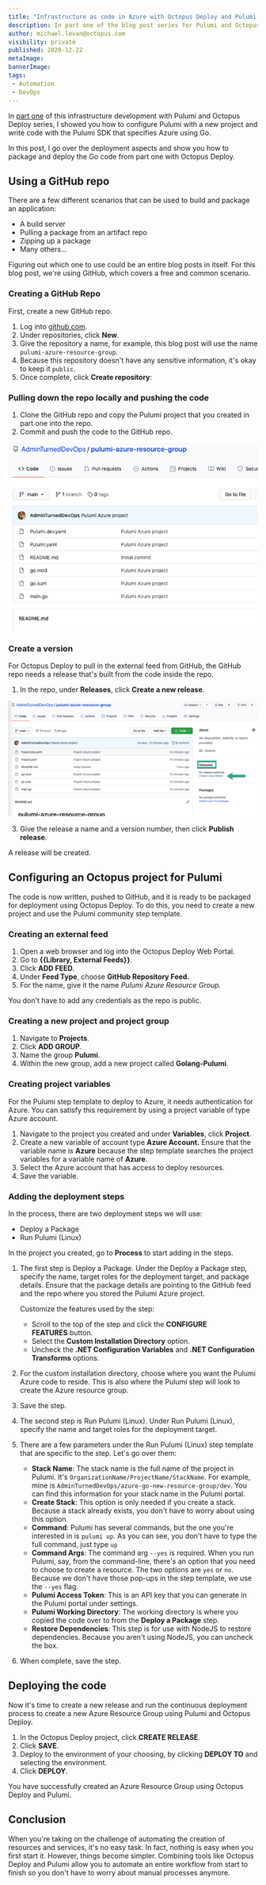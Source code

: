 ```yaml
---
title: "Infrastructure as code in Azure with Octopus Deploy and Pulumi: Part two"
description: In part one of the blog post series for Pulumi and Octopus Deploy, you learned how to configure Pulumi. In this post, you learn how to tie it together with Octopus Deploy.
author: michael.levan@octopus.com
visibility: private
published: 2020-12-22 
metaImage: 
bannerImage: 
tags:
 - Automation
 - DevOps
---
```


In [part one](/blog/2020-12/infrastructure-development-in-azure-with-octopus-deploy-and-pulumi-part-1/index.md) of this infrastructure development with Pulumi and Octopus Deploy series, I showed you how to configure Pulumi with a new project and write code with the Pulumi SDK that specifies Azure using Go.

In this post, I go over the deployment aspects and show you how to package and deploy the Go code from part one with Octopus Deploy.

## Using a GitHub repo

There are a few different scenarios that can be used to build and package an application:

- A build server
- Pulling a package from an artifact repo
- Zipping up a package
- Many others...

Figuring out which one to use could be an entire blog posts in itself. For this blog post, we're using GitHub, which covers a free and common scenario.

### Creating a GitHub Repo

First, create a new GitHub repo.

1. Log into [github.com](https://www.github.com).
2. Under repositories, click **New**.
3. Give the repository a name, for example, this blog post will use the name `pulumi-azure-resource-group`.
4. Because this repository doesn't have any sensitive information, it's okay to keep it `public`.
5. Once complete, click **Create repository**:

### Pulling down the repo locally and pushing the code

1. Clone the GitHub repo and copy the Pulumi project that you created in part one into the repo.
2. Commit and push the code to the GitHub repo.

![](images/2.png)

### Create a version

For Octopus Deploy to pull in the external feed from GitHub, the GitHub repo needs a release that's built from the code inside the repo.

1. In the repo, under **Releases**, click **Create a new release**. 

![](images/3.png)

3. Give the release a name and a version number, then click **Publish release**.

A release will be created.

## Configuring an Octopus project for Pulumi

The code is now written, pushed to GitHub, and it is ready to be packaged for deployment using Octopus Deploy. To do this, you need to create a new project and use the Pulumi community step template.

### Creating an external feed

1. Open a web browser and log into the Octopus Deploy Web Portal.
2. Go to **{{Library, External Feeds}}**.
3. Click **ADD FEED**.
4. Under **Feed Type**, choose **GitHub Repository Feed.**
5. For the name, give it the name *Pulumi Azure Resource Group.*

You don't have to add any credentials as the repo is public.

### Creating a new project and project group

1. Navigate to **Projects**.
2. Click **ADD GROUP**.
3. Name the group **Pulumi**.
4. Within the new group, add a new project called **Golang-Pulumi**.

### Creating project variables

For the Pulumi step template to deploy to Azure, it needs authentication for Azure. You can satisfy this requirement by using a project variable of type Azure account.

1. Navigate to the project you created and under **Variables**, click **Project**.
2. Create a new variable of account type **Azure Account.** Ensure that the variable name is **Azure** because the step template searches the project variables for a variable name of **Azure**.
3. Select the Azure account that has access to deploy resources.
4. Save the variable.

### Adding the deployment steps

In the process, there are two deployment steps we will use:

- Deploy a Package
- Run Pulumi (Linux)

In the project you created, go to **Process** to start adding in the steps.

1. The first step is Deploy a Package. Under the Deploy a Package step, specify the name, target roles for the deployment target, and package details. Ensure that the package details are pointing to the GitHub feed and the repo where you stored the Pulumi Azure project.

	Customize the features used by the step:

	- Scroll to the top of the step and click the **CONFIGURE FEATURES** button.
	- Select the **Custom Installation Directory** option.
	- Uncheck the **.NET Configuration Variables** and **.NET Configuration Transforms** options.

2. For the custom installation directory, choose where you want the Pulumi Azure code to reside. This is also where the Pulumi step will look to create the Azure resource group.
3. Save the step.
4. The second step is Run Pulumi (Linux). Under Run Pulumi (Linux), specify the name and target roles for the deployment target. 
5. There are a few parameters under the Run Pulumi (Linux) step template that are specific to the step. Let's go over them:
    - **Stack Name**: The stack name is the full name of the project in Pulumi. It's `OrganizationName/ProjectName/StackName`. For example, mine is `AdminTurnedDevOps/azure-go-new-resource-group/dev`. You can find this information for your stack name in the Pulumi portal.
    - **Create Stack**: This option is only needed if you create a stack. Because a stack already exists, you don't have to worry about using this option.
    - **Command**: Pulumi has several commands, but the one you're interested in is `pulumi up`. As you can see, you don't have to type the full command, just type `up`
    - **Command Args**: The command arg `--yes` is required. When you run Pulumi, say, from the command-line, there's an option that you need to choose to create a resource. The two options are `yes` or `no`. Because we don't have those pop-ups in the step template, we use the `--yes` flag.
    - **Pulumi Access Token**: This is an API key that you can generate in the Pulumi portal under settings.
    - **Pulumi Working Directory**: The working directory is where you copied the code over to from the **Deploy a Package** step.
    - **Restore Dependencies**: This step is for use with NodeJS to restore dependencies. Because you aren't using NodeJS, you can uncheck the box.

6. When complete, save the step.

## Deploying the code

Now it's time to create a new release and run the continuous deployment process to create a new Azure Resource Group using Pulumi and Octopus Deploy.

1. In the Octopus Deploy project, click **CREATE RELEASE**.
2. Click **SAVE**.
3. Deploy to the environment of your choosing, by clicking **DEPLOY TO** and selecting the environment. 
4. Click **DEPLOY**.

You have successfully created an Azure Resource Group using Octopus Deploy and Pulumi.

## Conclusion

When you're taking on the challenge of automating the creation of resources and services, it's no easy task. In fact, nothing is easy when you first start it. However, things become simpler. Combining tools like Octopus Deploy and Pulumi allow you to automate an entire workflow from start to finish so you don't have to worry about manual processes anymore.
